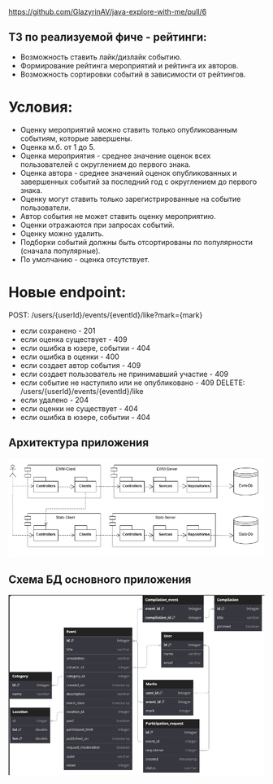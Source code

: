 https://github.com/GlazyrinAV/java-explore-with-me/pull/6

## ТЗ по реализуемой фиче - рейтинги:

- Возможность ставить лайк/дизлайк событию. 
- Формирование рейтинга мероприятий и рейтинга их авторов. 
- Возможность сортировки событий в зависимости от рейтингов. 

# Условия:
- Оценку мероприятий можно ставить только опубликованным событиям, которые завершены.
- Оценка м.б. от 1 до 5.
- Оценка мероприятия - среднее значение оценок всех пользователей с округлением до первого знака.
- Оценка автора - среднее значений оценок опубликованных и завершенных событий за последний год с округлением до первого знака.
- Оценку могут ставить только зарегистрированные на событие пользователи.
- Автор события не может ставить оценку мероприятию.
- Оценки отражаются при запросах событий.
- Оценку можно удалить.
- Подборки событий должны быть отсортированы по популярности (сначала популярные). 
- По умолчанию - оценка отсутствует.

# Новые endpoint:
POST: /users/{userId}/events/{eventId}/like?mark={mark}
- если сохранено - 201
- если оценка существует - 409
- если ошибка в юзере, событии - 404
- если ошибка в оценки - 400
- если создает автор события - 409
- если создает пользователь не принимавший участие - 409
- если событие не наступило или не опубликовано - 409
DELETE: /users/{userId}/events/{eventId}/like 
- если удалено - 204
- если оценки не существует - 404
- если ошибка в юзере, событии - 404

## Архитектура приложения
![img.png](img.png)
## Схема БД основного приложения
![img_1.png](img_1.png)